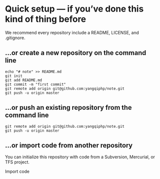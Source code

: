 # Quick setup — if you’ve done this kind of thing before

We recommend every repository include a README, LICENSE, and .gitignore.

…or create a new repository on the command line
---------------

```
echo "# note" >> README.md
git init
git add README.md
git commit -m "first commit"
git remote add origin git@github.com:yangqiphp/note.git
git push -u origin master
```

…or push an existing repository from the command line
-------

```
git remote add origin git@github.com:yangqiphp/note.git
git push -u origin master
```

…or import code from another repository
-----------

You can initialize this repository with code from a Subversion, Mercurial, or TFS project.

Import code